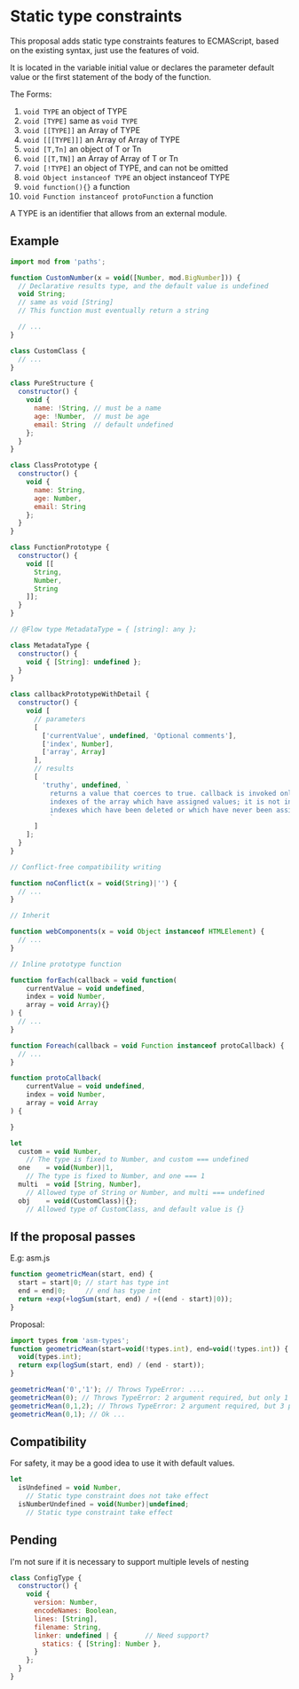 # Static type constraints

This proposal adds static type constraints features to ECMAScript,
based on the existing syntax, just use the features of void.

It is located in the variable initial value or declares the parameter default value
or the first statement of the body of the function.

The Forms:

1. `void TYPE` an object of TYPE
1. `void [TYPE]` same as `void TYPE`
1. `void [[TYPE]]` an Array of TYPE
1. `void [[[TYPE]]]` an Array of Array of TYPE
1. `void [T,Tn]` an object of T or Tn
1. `void [[T,TN]]` an Array of Array of T or Tn
1. `void [!TYPE]` an object of TYPE, and can not be omitted
1. `void Object instanceof TYPE` an object instanceof TYPE
1. `void function(){}` a function
1. `void Function instanceof protoFunction` a function

A TYPE is an identifier that allows from an external module.

## Example

```js
import mod from 'paths';

function CustomNumber(x = void([Number, mod.BigNumber])) {
  // Declarative results type, and the default value is undefined
  void String;
  // same as void [String]
  // This function must eventually return a string

  // ...
}

class CustomClass {
  // ...
}

class PureStructure {
  constructor() {
    void {
      name: !String, // must be a name
      age: !Number,  // must be age
      email: String  // default undefined
    };
  }
}

class ClassPrototype {
  constructor() {
    void {
      name: String,
      age: Number,
      email: String
    };
  }
}

class FunctionPrototype {
  constructor() {
    void [[
      String,
      Number,
      String
    ]];
  }
}

// @Flow type MetadataType = { [string]: any };

class MetadataType {
  constructor() {
    void { [String]: undefined };
  }
}

class callbackPrototypeWithDetail {
  constructor() {
    void [
      // parameters
      [
        ['currentValue', undefined, 'Optional comments'],
        ['index', Number],
        ['array', Array]
      ],
      // results
      [
        'truthy', undefined, `
          returns a value that coerces to true. callback is invoked only for
          indexes of the array which have assigned values; it is not invoked for
          indexes which have been deleted or which have never been assigned values
          `
      ]
    ];
  }
}

// Conflict-free compatibility writing

function noConflict(x = void(String)|'') {
  // ...
}

// Inherit

function webComponents(x = void Object instanceof HTMLElement) {
  // ...
}

// Inline prototype function

function forEach(callback = void function(
    currentValue = void undefined,
    index = void Number,
    array = void Array){}
) {
  // ...
}

function Foreach(callback = void Function instanceof protoCallback) {
  // ...
}

function protoCallback(
    currentValue = void undefined,
    index = void Number,
    array = void Array
) {

}

let
  custom = void Number,
    // The type is fixed to Number, and custom === undefined
  one    = void(Number)|1,
    // The type is fixed to Number, and one === 1
  multi  = void [String, Number],
    // Allowed type of String or Number, and multi === undefined
  obj    = void(CustomClass)|{};
    // Allowed type of CustomClass, and default value is {}
```

## If the proposal passes

E.g: asm.js

```js
function geometricMean(start, end) {
  start = start|0; // start has type int
  end = end|0;     // end has type int
  return +exp(+logSum(start, end) / +((end - start)|0));
}
```

Proposal:

```js
import types from 'asm-types';
function geometricMean(start=void(!types.int), end=void(!types.int)) {
  void(types.int);
  return exp(logSum(start, end) / (end - start));
}

geometricMean('0','1'); // Throws TypeError: ....
geometricMean(0); // Throws TypeError: 2 argument required, but only 1 present.
geometricMean(0,1,2); // Throws TypeError: 2 argument required, but 3 present.
geometricMean(0,1); // Ok ...
```

## Compatibility

For safety, it may be a good idea to use it with default values.

```js
let
  isUndefined = void Number,
    // Static type constraint does not take effect
  isNumberUndefined = void(Number)|undefined;
    // Static type constraint take effect

```

## Pending

I'm not sure if it is necessary to support multiple levels of nesting

```js
class ConfigType {
  constructor() {
    void {
      version: Number,
      encodeNames: Boolean,
      lines: [String],
      filename: String,
      linker: undefined | {       // Need support?
        statics: { [String]: Number },
      }
    };
  }
}
```

